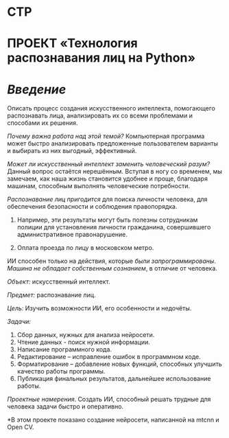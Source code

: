 # СТР
# ПРОЕКТ «Технология распознавания лиц на Python»
# _Введение_
Описать процесс создания искусственного интеллекта, помогающего распознавать лица, анализировать их со всеми проблемами и способами их решения.

_Почему важна работа над этой темой?_ Компьютерная программа может быстро анализировать предложенные пользователем варианты и выбирать из них выгодный, эффективный.

_Может ли искусственный интеллект заменить человеческий разум?_ Данный вопрос остаётся нерешённым. Вступая в ногу со временем, мы замечаем, как наша жизнь становится удобнее и проще, благодаря машинам, способным выполнять человеческие потребности.

_Распознавание лиц пригодится_ для поиска личности человека, для обеспечения безопасности и соблюдения правопорядка.

1.	Например, эти результаты могут быть полезны сотрудникам полиции для установления личности гражданина, совершившего административное правонарушение.

2.	Оплата проезда по лицу в московском метро.

ИИ способен только на действия, которые _были запрограммированы_. _Машина не обладает собственным сознанием_, в отличие от человека.

_Объект:_ искусственный интеллект.

_Предмет:_ распознавание лиц.

_Цель:_
Изучить возможности ИИ, его особенности и недочёты.

_Задачи:_
1.	Сбор данных, нужных для анализа нейросети.
2.	Чтение данных - поиск нужной информации.
3.	Написание программного кода.
4.	Редактирование – исправление ошибок в программном коде.
5.	Форматирование – добавление новых функций, способных улучшить качество работы программы.
6.	Публикация финальных результатов, дальнейшее использование работы.

_Проектные намерения_. Создать ИИ, способный решать трудные для человека задачи быстро и оперативно.

*В этом проекте показано создание нейросети, написанной на mtcnn и Open CV. 

